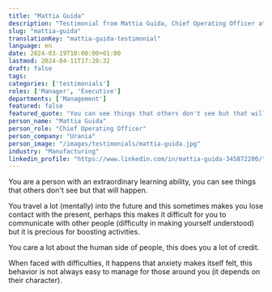 ```yaml
---
title: "Mattia Guida"
description: "Testimonial from Mattia Guida, Chief Operating Officer at Urania"
slug: "mattia-guida"
translationKey: "mattia-guida-testimonial"
language: en
date: 2024-03-19T10:00:00+01:00
lastmod: 2024-04-11T17:20:32
draft: false
tags:
categories: ['testimonials']
roles: ['Manager', 'Executive']
departments: ['Management']
featured: false
featured_quote: "You can see things that others don't see but that will happen."
person_name: "Mattia Guida"
person_role: "Chief Operating Officer"
person_company: "Urania"
person_image: "/images/testimonials/mattia-guida.jpg"
industry: "Manufacturing"
linkedin_profile: "https://www.linkedin.com/in/mattia-guida-345872200/"
---
```




You are a person with an extraordinary learning ability, you can see things that others don't see but that will happen.

You travel a lot (mentally) into the future and this sometimes makes you lose contact with the present, perhaps this makes it difficult for you to communicate with other people (difficulty in making yourself understood) but it is precious for boosting activities.

You care a lot about the human side of people, this does you a lot of credit.

When faced with difficulties, it happens that anxiety makes itself felt, this behavior is not always easy to manage for those around you (it depends on their character).
